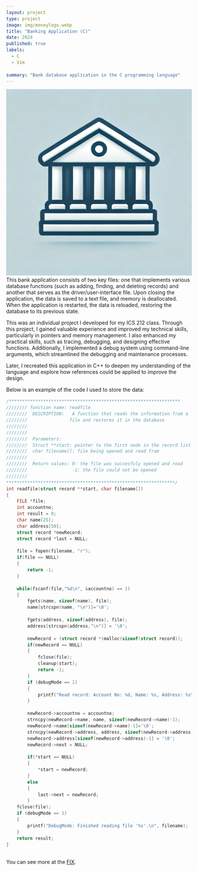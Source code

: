 ```yaml
---
layout: project
type: project
image: img/moneylogo.webp
title: "Banking Application (C)"
date: 2024
published: true
labels:
  - C
  - Vim

summary: "Bank database application in the C programming language"
---
```


<img class="img-fluid" src="../img/Bank.webp">
This bank application consists of two key files: one that implements various database functions (such as adding, finding, and deleting records) and another that serves as the driver/user-interface file. Upon closing the application, the data is saved to a text file, and memory is deallocated. When the application is restarted, the data is reloaded, restoring the database to its previous state.

This was an individual project I developed for my ICS 212 class. Through this project, I gained valuable experience and improved my technical skills, particularly in pointers and memory management. I also enhanced my practical skills, such as tracing, debugging, and designing effective functions. Additionally, I implemented a debug system using command-line arguments, which streamlined the debugging and maintenance processes.

Later, I recreated this application in C++ to deepen my understanding of the language and explore how references could be applied to improve the design.

Below is an example of the code I used to store the data:

```c
/*****************************************************************
//////// function name: readfile
////////  DESCRIPTION:   A function that reads the information from a  
////////                file and restores it in the database
////////
////////
////////  Parameters:
////////  Struct **start: pointer to the first node in the record list
////////  char filename[]: file being opened and read from
////////
////////  Return values: 0: the file was succesfuly opened and read
////////                 -1: the file could not be opened
////////
****************************************************************/
int readfile(struct record **start, char filename[])
{   
    FILE *file;
    int accountno;
    int result = 0;
    char name[25];
    char address[50];
    struct record *newRecord;
    struct record *last = NULL;
    
    file = fopen(filename, "r");
    if(file == NULL)
    {   
        return -1;
    }
    
    while(fscanf(file,"%d\n", &accountno) == 1)
    {   
        fgets(name, sizeof(name), file);
        name[strcspn(name, "\n")]='\0';
        
        fgets(address, sizeof(address), file);
        address[strcspn(address,"\n")] = '\0';
        
        newRecord = (struct record *)malloc(sizeof(struct record));
        if(newRecord == NULL)
        {   
            fclose(file);
            cleanup(start);
            return -1;
        }
        if (debugMode == 1)
        {   
            printf("Read record: Account No: %d, Name: %s, Address: %s\n", accountno, name, address);
        }
         
        newRecord->accountno = accountno;
        strncpy(newRecord->name, name, sizeof(newRecord->name)-1);
        newRecord->name[sizeof(newRecord->name)-1]='\0';
        strncpy(newRecord->address, address, sizeof(newRecord->address)-1);
        newRecord->address[sizeof(newRecord->address)-1] = '\0';
        newRecord->next = NULL;
        
        if(*start == NULL)
        {   
            *start = newRecord;
        }
        else
        {   
            last->next = newRecord;
        }
    fclose(file);
    if (debugMode == 1)
    {
        printf("DebugMode: Finished reading file '%s'.\n", filename);
    }
    return result;
}
                                             
```

You can see more at the [FIX](https://manoa.hawaii.edu/news/article.php?aId=2857).
